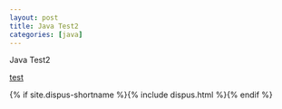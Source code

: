 ```yaml
---
layout: post
title: Java Test2
categories: [java]
---
```


Java Test2

<a href="https://disqus.com/embed/comments/?base=default&f={{ site.discus-identifier }}&t_i=/{{ post.custom-link }}&t_u=https://camouflage129.github.io/{{ post.custom-link }}&t_d={{ post.title }}&t_t={{ post.title }}&s_o=default#version=3e91f895da97667a42583677a655c093">test</a>



{% if site.dispus-shortname %}{% include dispus.html %}{% endif %}